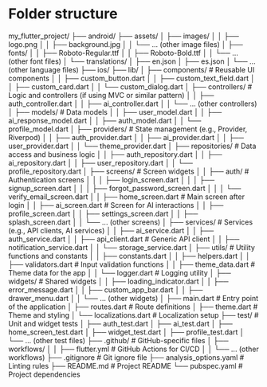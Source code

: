 
# Folder structure

my_flutter_project/
├── android/
├── assets/
│   ├── images/
│   │   ├── logo.png
│   │   ├── background.jpg
│   │   └── ... (other image files)
│   ├── fonts/
│   │   ├── Roboto-Regular.ttf
│   │   ├── Roboto-Bold.ttf
│   │   └── ... (other font files)
│   └── translations/
│       ├── en.json
│       ├── es.json
│       └── ... (other language files)
├── ios/
├── lib/
│   ├── components/          # Reusable UI components
│   │   ├── custom_button.dart
│   │   ├── custom_text_field.dart
│   │   ├── custom_card.dart
│   │   └── custom_dialog.dart
│   ├── controllers/         # Logic and controllers (if using MVC or similar pattern)
│   │   ├── auth_controller.dart
│   │   ├── ai_controller.dart
│   │   └── ... (other controllers)
│   ├── models/              # Data models
│   │   ├── user_model.dart
│   │   ├── ai_response_model.dart
│   │   ├── auth_model.dart
│   │   └── profile_model.dart
│   ├── providers/           # State management (e.g., Provider, Riverpod)
│   │   ├── auth_provider.dart
│   │   ├── ai_provider.dart
│   │   ├── user_provider.dart
│   │   └── theme_provider.dart
│   ├── repositories/        # Data access and business logic
│   │   ├── auth_repository.dart
│   │   ├── ai_repository.dart
│   │   ├── user_repository.dart
│   │   └── profile_repository.dart
│   ├── screens/             # Screen widgets
│   │   ├── auth/            # Authentication screens
│   │   │   ├── login_screen.dart
│   │   │   ├── signup_screen.dart
│   │   │   ├── forgot_password_screen.dart
│   │   │   └── verify_email_screen.dart
│   │   ├── home_screen.dart # Main screen after login
│   │   ├── ai_screen.dart   # Screen for AI interactions
│   │   ├── profile_screen.dart
│   │   ├── settings_screen.dart
│   │   ├── splash_screen.dart
│   │   └── ... (other screens)
│   ├── services/            # Services (e.g., API clients, AI services)
│   │   ├── ai_service.dart
│   │   ├── auth_service.dart
│   │   ├── api_client.dart  # Generic API client
│   │   ├── notification_service.dart
│   │   └── storage_service.dart
│   ├── utils/               # Utility functions and constants
│   │   ├── constants.dart
│   │   ├── helpers.dart
│   │   ├── validators.dart  # Input validation functions
│   │   ├── theme_data.dart  # Theme data for the app
│   │   └── logger.dart      # Logging utility
│   ├── widgets/             # Shared widgets
│   │   ├── loading_indicator.dart
│   │   ├── error_message.dart
│   │   ├── custom_app_bar.dart
│   │   ├── drawer_menu.dart
│   │   └── ... (other widgets)
│   ├── main.dart            # Entry point of the application
│   ├── routes.dart          # Route definitions
│   ├── theme.dart           # Theme and styling
│   └── localizations.dart   # Localization setup
├── test/                    # Unit and widget tests
│   ├── auth_test.dart
│   ├── ai_test.dart
│   ├── home_screen_test.dart
│   ├── widget_test.dart
│   ├── profile_test.dart
│   └── ... (other test files)
├── .github/                 # GitHub-specific files
│   ├── workflows/
│   │   ├── flutter.yml      # GitHub Actions for CI/CD
│   │   └── ... (other workflows)
├── .gitignore               # Git ignore file
├── analysis_options.yaml    # Linting rules
├── README.md                # Project README
└── pubspec.yaml             # Project dependencies
